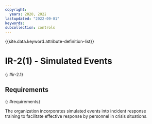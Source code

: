```yaml
---
copyright:
  years: 2020, 2022
lastupdated: "2022-09-01"
keywords: 
subcollection: controls
---
```



{{site.data.keyword.attribute-definition-list}}


# IR-2(1) - Simulated Events
{: #ir-2.1}

## Requirements
{: #requirements}

The organization incorporates simulated events into incident response training to facilitate effective response by personnel in crisis situations.
